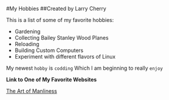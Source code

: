 #My Hobbies
##Created by Larry Cherry

This is a list of some of my favorite hobbies:

* Gardening 
* Collecting Bailey Stanley Wood Planes
* Reloading
* Building Custom Computers
* Experiment with different flavors of Linux

My newest `hobby` is `codding` Which I am beginning to really `enjoy`

**Link to One of My Favorite Websites**

[The Art of Manliness](http://www.artofmanliness.com/)